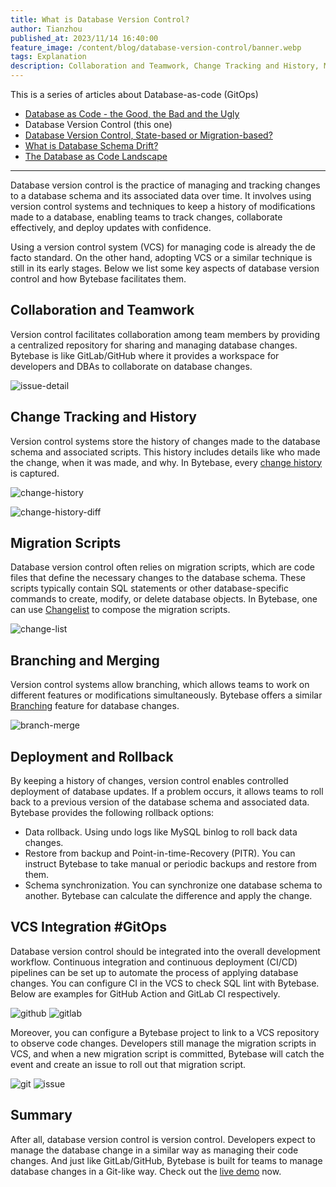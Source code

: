 ```yaml
---
title: What is Database Version Control?
author: Tianzhou
published_at: 2023/11/14 16:40:00
feature_image: /content/blog/database-version-control/banner.webp
tags: Explanation
description: Collaboration and Teamwork, Change Tracking and History, Migration Scripts, Branching and Merging, Deployment and Rollback, VCS Integration GitOps are key aspects of database version control
---
```


This is a series of articles about Database-as-code (GitOps)

- [Database as Code - the Good, the Bad and the Ugly](/blog/database-as-code)
- Database Version Control (this one)
- [Database Version Control, State-based or Migration-based?](/blog/database-version-control-state-based-vs-migration-based)
- [What is Database Schema Drift?](/blog/what-is-database-schema-drift)
- [The Database as Code Landscape](/blog/database-as-code-landscape)

---

Database version control is the practice of managing and tracking changes to a database schema and its associated data over time. It involves using version control systems and techniques to keep a history of modifications made to a database, enabling teams to track changes, collaborate effectively, and deploy updates with confidence.

Using a version control system (VCS) for managing code is already the de facto standard. On the other hand, adopting VCS or a similar technique is still in its early stages. Below we list some key aspects of database version control and how Bytebase facilitates them.

## Collaboration and Teamwork

Version control facilitates collaboration among team members by providing a centralized repository for sharing and managing database changes. Bytebase is like GitLab/GitHub where it provides a workspace for developers and DBAs to collaborate on database changes.

![issue-detail](/content/blog/database-version-control/issue-detail.webp)

## Change Tracking and History

Version control systems store the history of changes made to the database schema and associated scripts. This history includes details like who made the change, when it was made, and why. In Bytebase, every [change history](/docs/change-database/change-workflow/#migration-history) is captured.

![change-history](/content/blog/database-version-control/change-history.webp)

![change-history-diff](/content/blog/database-version-control/change-history-diff.webp)

## Migration Scripts

Database version control often relies on migration scripts, which are code files that define the necessary changes to the database schema. These scripts typically contain SQL statements or other database-specific commands to create, modify, or delete database objects. In Bytebase, one can use [Changelist](/docs/changelist/) to compose the migration scripts.

![change-list](/content/blog/database-version-control/changelist.webp)

## Branching and Merging

Version control systems allow branching, which allows teams to work on different features or modifications simultaneously. Bytebase offers a similar [Branching](/docs/branching/) feature for database changes.

![branch-merge](/content/blog/database-version-control/branch-merge.webp)

## Deployment and Rollback

By keeping a history of changes, version control enables controlled deployment of database updates. If a problem occurs, it allows teams to roll back to a previous version of the database schema and associated data. Bytebase provides the following rollback options:

- Data rollback. Using undo logs like MySQL binlog to roll back data changes.
- Restore from backup and Point-in-time-Recovery (PITR). You can instruct Bytebase to take manual or periodic backups and restore from them.
- Schema synchronization. You can synchronize one database schema to another. Bytebase can calculate the difference and apply the change.

## VCS Integration #GitOps

Database version control should be integrated into the overall development workflow. Continuous integration and continuous deployment (CI/CD) pipelines can be set up to automate the process of applying database changes.
You can configure CI in the VCS to check SQL lint with Bytebase. Below are examples for GitHub Action and GitLab CI respectively.

![github](/content/blog/database-version-control/github-action.webp)
![gitlab](/content/blog/database-version-control/gitlab-ci.webp)

Moreover, you can configure a Bytebase project to link to a VCS repository to observe code changes. Developers still manage the migration scripts in VCS, and when a new migration script is committed, Bytebase will catch the event and create an issue to roll out that migration script.

![git](/content/blog/database-version-control/git-commit.webp)
![issue](/content/blog/database-version-control/git-commit-triggered-issue.webp)

## Summary

After all, database version control is version control. Developers expect to manage the database change in a similar way as managing their code changes. And just like GitLab/GitHub, Bytebase is built for teams to manage database changes in a Git-like way. Check out the [live demo](https://demo.bytebase.com/?source=blog) now.
